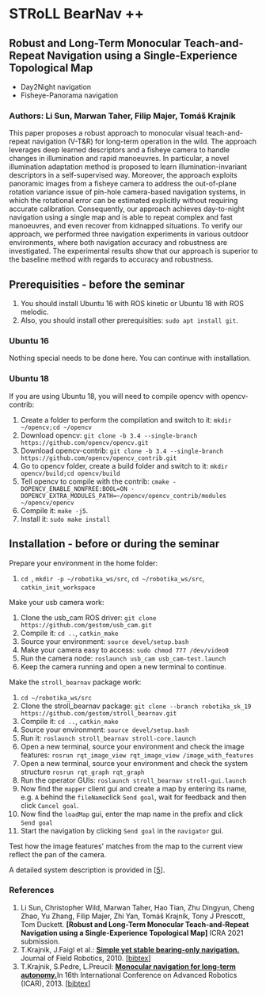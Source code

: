 # STRoLL BearNav ++
## Robust and Long-Term Monocular Teach-and-Repeat Navigation using a Single-Experience Topological Map 

+ Day2Night navigation
+ Fisheye-Panorama navigation

### Authors: Li Sun, Marwan Taher, Filip Majer, Tomáš Krajník

This paper proposes a robust approach to monocular visual teach-and-repeat navigation (V-T&R) for long-term operation in the wild. The approach leverages deep learned descriptors and a fisheye camera to handle changes in illumination and rapid manoeuvres. In particular, a novel illumination adaptation method is proposed to learn illumination-invariant descriptors in a self-supervised way. Moreover, the approach exploits panoramic images from a fisheye camera to address the out-of-plane rotation variance issue of pin-hole camera-based navigation systems, in which the rotational error can be estimated explicitly without requiring accurate calibration. Consequently, our approach achieves day-to-night navigation using a single map and is able to repeat complex and fast manoeuvres, and even recover from kidnapped situations. To verify our approach, we performed three navigation experiments in various outdoor environments, where both navigation accuracy and robustness are investigated. The experimental results show that our approach is superior to the baseline method with regards to accuracy and robustness.  

## Prerequisities - before the seminar 

1. You should install Ubuntu 16 with ROS kinetic or Ubuntu 18 with ROS melodic.
2. Also, you should install other prerequisities: `sudo apt install git`.

### Ubuntu 16

Nothing special needs to be done here. You can continue with installation.

### Ubuntu 18

If you are using Ubuntu 18, you will need to compile opencv with opencv-contrib:

1. Create a folder to perform the compilation and switch to it: `mkdir ~/opencv;cd ~/opencv`
1. Download opencv: `git clone -b 3.4 --single-branch https://github.com/opencv/opencv.git`
1. Download opencv-contrib: `git clone -b 3.4 --single-branch https://github.com/opencv/opencv_contrib.git`
1. Go to opencv folder, create a build folder and switch to it: `mkdir opencv/build;cd opencv/build`
1. Tell opencv to compile with the contrib: `cmake -DOPENCV_ENABLE_NONFREE:BOOL=ON -DOPENCV_EXTRA_MODULES_PATH=~/opencv/opencv_contrib/modules ~/opencv/opencv`
1. Compile it: `make -j5`.
1. Install it: `sudo make install`

## Installation - before or during the seminar  

Prepare your environment in the home folder:

1. `cd `, `mkdir -p ~/robotika_ws/src`, `cd ~/robotika_ws/src`, `catkin_init_workspace`

Make your usb camera work:
1. Clone the usb_cam ROS driver: `git clone https://github.com/gestom/usb_cam.git`
1. Compile it: `cd ..`, `catkin_make`
1. Source your environment: `source devel/setup.bash`
1. Make your camera easy to access: `sudo chmod 777 /dev/video0`
1. Run the camera node: `roslaunch usb_cam usb_cam-test.launch`
1. Keep the camera running and open a new terminal to continue.

Make the `stroll_bearnav` package work:

1. `cd ~/robotika_ws/src`
1. Clone the stroll_bearnav package: `git clone --branch robotika_sk_19 https://github.com/gestom/stroll_bearnav.git`
1. Compile it: `cd ..`, `catkin_make`
1. Source your environment: `source devel/setup.bash`
1. Run it: `roslaunch stroll_bearnav stroll-core.launch`
1. Open a new terminal, source your environment and check the image features: `rosrun rqt_image_view rqt_image_view /image_with_features`
1. Open a new terminal, source your environment and check the system structure `rosrun rqt_graph rqt_graph`
1. Run the operator GUIs: `roslaunch stroll_bearnav stroll-gui.launch`
1. Now find the `mapper` client gui and create a map by entering its name, e.g. `A` behind the `fileName`click `Send goal`, wait for feedback and then click `Cancel goal`.
1. Now find the `loadMap` gui, enter the map name in the prefix and click `Send goal`
1. Start the navigation by clicking `Send goal` in the `navigator` gui.

Test how the image features' matches from the map to the current view reflect the pan of the camera.

A detailed system description is provided in [[5](#references)].

### References
1. 	Li Sun, Christopher Wild, Marwan Taher, Hao Tian, Zhu Dingyun, Cheng Zhao, Yu Zhang, Filip Majer, Zhi Yan, Tomáš Krajník, Tony J Prescott, Tom Duckett. <b>[Robust and Long-Term Monocular Teach-and-Repeat Navigation using a Single-Experience Topological Map]</b> ICRA 2021 submission.
1. T.Krajnik, J.Faigl et al.: <b>[Simple yet stable bearing-only navigation.](http://raw.githubusercontent.com/wiki/gestom/stroll_bearnav/papers/surfnav.pdf)</b> Journal of Field Robotics, 2010. [[bibtex](http://raw.githubusercontent.com/wiki/gestom/stroll_bearnav/files/surfnav.bib)]
1. T.Krajnik, S.Pedre, L.Preucil: <b>[Monocular navigation for long-term autonomy.](http://raw.githubusercontent.com/wiki/gestom/stroll_bearnav/papers/longterm.pdf)</b>In 16th International Conference on Advanced Robotics (ICAR), 2013. [[bibtex](http://raw.githubusercontent.com/wiki/gestom/stroll_bearnav/files/longterm.bib)]

